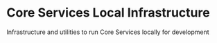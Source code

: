 # Core Services Local Infrastructure

Infrastructure and utilities to run Core Services locally for development
